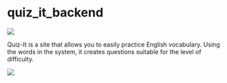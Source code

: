 # quiz_it_backend

[![](https://i.imgur.com/N1DlGdb.png)](https://erdemkosk.com)

Quiz-It is a site that allows you to easily practice English vocabulary. Using the words in the system, it creates questions suitable for the level of difficulty.

[![](https://i.imgur.com/f4Dk7Zy.png)](https://erdemkosk.com)


